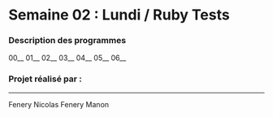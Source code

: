 Semaine 02 : Lundi / Ruby Tests
==========

### Description des programmes

00__
01__
02__
03__
04__
05__
06__


### Projet réalisé par :
-------------------------
Fenery Nicolas
Fenery Manon
